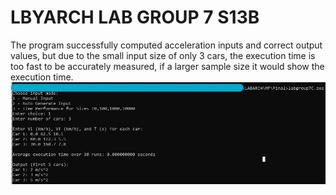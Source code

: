 # LBYARCH LAB GROUP 7 S13B

The program successfully computed acceleration inputs and correct output values, but due to the small input size of only 3 cars, the execution time is too fast to be accurately measured, if a larger sample size it would show the execution time.
![image](https://github.com/xMiguelCarlosx/LBYARCH/blob/bbc425bcf049b667d74a01947a7383b73ddfcb5d/labarch%20output.jpg)

